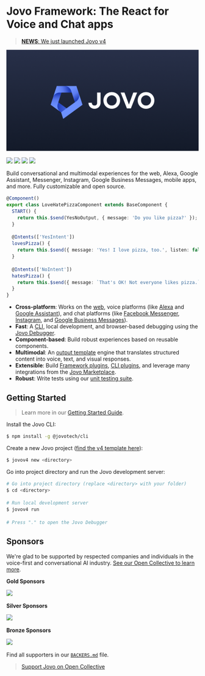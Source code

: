 # Jovo Framework: The React for Voice and Chat apps

> [**NEWS**: We just launched Jovo v4](#)

[![Jovo Framework](./docs/img/github-header.png)](https://v4.jovo.tech)

<p>
<a href="https://www.npmjs.com/package/@jovotech/framework" target="_blank"><img src="https://badge.fury.io/js/jovo-framework.svg"></a>      
<a href="./.github/CONTRIBUTING.md"><img src="https://img.shields.io/badge/PRs-welcome-brightgreen.svg"></a>
<a href="https://opencollective.com/jovo-framework" target="_blank"><img src="https://opencollective.com/jovo-framework/tiers/badge.svg"></a>
<a href="https://twitter.com/intent/tweet?text=Jovo Framework: The React for Voice and Chat Apps @jovotech https://github.com/jovotech/jovo-framework/" target="_blank"><img src="https://img.shields.io/twitter/url/http/shields.io.svg?style=social"></a>
</p>

Build conversational and multimodal experiences for the web, Alexa, Google Assistant, Messenger, Instagram, Google Business Messages, mobile apps, and more. Fully customizable and open source.

```typescript
@Component()
export class LoveHatePizzaComponent extends BaseComponent {
  START() {
    return this.$send(YesNoOutput, { message: 'Do you like pizza?' });
  }

  @Intents(['YesIntent'])
  lovesPizza() {
    return this.$send({ message: 'Yes! I love pizza, too.', listen: false });
  }

  @Intents(['NoIntent'])
  hatesPizza() {
    return this.$send({ message: `That's OK! Not everyone likes pizza.`, listen: false });
  }
}
```

- **Cross-platform**: Works on the [web](https://v4.jovo.tech/marketplace/platform-web), voice platforms (like [Alexa](https://v4.jovo.tech/marketplace/platform-alexa) and [Google Assistant](https://v4.jovo.tech/marketplace/platform-googleassistant)), and chat platforms (like [Facebook Messenger](https://v4.jovo.tech/marketplace/platform-facebookmessenger), [Instagram](https://v4.jovo.tech/marketplace/platform-instagram), and [Google Business Messages](https://v4.jovo.tech/marketplace/platform-googlebusiness)).
- **Fast**: A [CLI](https://v4.jovo.tech/docs/cli), local development, and browser-based debugging using the [Jovo Debugger](https://v4.jovo.tech/docs/debugger).
- **Component-based**: Build robust experiences based on reusable components.
- **Multimodal**: An [output template](https://v4.jovo.tech/docs/output-templates) engine that translates structured content into voice, text, and visual responses.
- **Extensible**: Build [Framework plugins](https://v4.jovo.tech/docs/plugins), [CLI plugins](https://v4.jovo.tech/docs/cli-plugins), and leverage many integrations from the [Jovo Marketplace](https://v4.jovo.tech/marketplace).
- **Robust**: Write tests using our [unit testing suite](https://v4.jovo.tech/docs/unit-testing).

## Getting Started

> Learn more in our [Getting Started Guide](https://v4.jovo.tech/docs/getting-started).

Install the Jovo CLI:

```sh
$ npm install -g @jovotech/cli
```

Create a new Jovo project ([find the v4 template here](https://github.com/jovotech/jovo-v4-template)):

```sh
$ jovov4 new <directory>
```

Go into project directory and run the Jovo development server:

```sh
# Go into project directory (replace <directory> with your folder)
$ cd <directory>

# Run local development server
$ jovov4 run

# Press "." to open the Jovo Debugger
```

## Sponsors

We're glad to be supported by respected companies and individuals in the voice-first and conversational AI industry. [See our Open Collective to learn more](https://opencollective.com/jovo-framework).

**Gold Sponsors**

<a href="https://opencollective.com/jovo-framework#section-contributors"><img src="https://opencollective.com/jovo-framework/tiers/gold-sponsors.svg?avatarHeight=50&width=600" /></a>

**Silver Sponsors**

<a href="https://opencollective.com/jovo-framework#section-contributors"><img src="https://opencollective.com/jovo-framework/tiers/silver-sponsors.svg?avatarHeight=50&width=600" /></a>

**Bronze Sponsors**

<a href="https://opencollective.com/jovo-framework#section-contributors"><img src="https://opencollective.com/jovo-framework/tiers/bronze-sponsors.svg?avatarHeight=35&width=600" /></a>

Find all supporters in our [`BACKERS.md`](./BACKERS.md) file.

> [Support Jovo on Open Collective](https://opencollective.com/jovo-framework)
